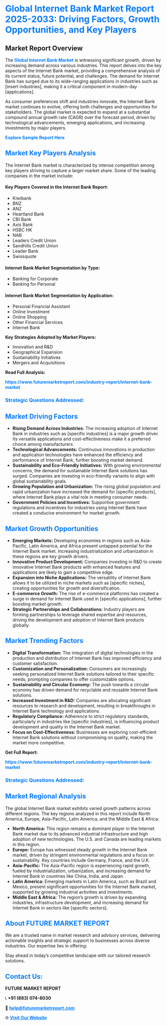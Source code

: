 <h1 style="color: #007BFF;">Global Internet Bank Market Report 2025-2033: Driving Factors, Growth Opportunities, and Key Players</h1>

<section id="overview">
<h2>Market Report Overview</h2>
<p>The <a href="https://www.futuremarketreport.com/industry-report/internet-bank-market" style="color: #007BFF; text-decoration: none;"><strong>Global Internet Bank Market</strong></a> is witnessing significant growth, driven by increasing demand across various industries. This report delves into the key aspects of the Internet Bank market, providing a comprehensive analysis of its current status, future potential, and challenges. The demand for Internet Bank has surged due to its wide-ranging applications in industries such as [insert industries], making it a critical component in modern-day [applications].</p>
<p>As consumer preferences shift and industries innovate, the Internet Bank market continues to evolve, offering both challenges and opportunities for stakeholders. The global market is expected to expand at a substantial compound annual growth rate (CAGR) over the forecast period, driven by technological advancements, emerging applications, and increasing investments by major players.</p>
</section>

<section id="overview">
<p><a href="https://www.futuremarketreport.com/request-sample/reportId=111994" style="color: #007BFF; text-decoration: none;"><strong>Explore Sample Report Here</strong></a></p>
</section>

<section id="key-players">
<h2 style="color: #007BFF;">Market Key Players Analysis</h2>
<p>The Internet Bank market is characterized by intense competition among key players striving to capture a larger market share. Some of the leading companies in the market include:</p>
<h4>Key Players Covered in the Internet Bank Report:</h4>
<ul><li>Kiwibank</li><li>BNZ</li><li>ANZ</li><li>Heartland Bank</li><li>CBI Bank</li><li>Axis Bank</li><li>HSBC HK</li><li>NAB</li><li>Leaders Credit Union</li><li>Sandhills Credit Union</li><li>Leader Bank</li><li>Swissquote</li></ul>
<h4>Internet Bank Market Segmentation by Type:</h4>
<ul><li>Banking for Corporate</li><li>Banking for Personal</li></ul>

<h4>Internet Bank Market Segmentation by Application:</h4>
<ul><li>Personal Financial Assistant</li><li>Online Investment</li><li>Online Shopping</li><li>Other Financial Services</li><li>Internet Bank</li></ul>
<p><strong>Key Strategies Adopted by Market Players:</strong></p>
<ul>
<li>Innovation and R&D</li>
<li>Geographical Expansion</li>
<li>Sustainability Initiatives</li>
<li>Mergers and Acquisitions</li>
</ul>
</section>

<section>
<p><strong>Read Full Analysis: </strong></p><a href="https://www.futuremarketreport.com/industry-report/internet-bank-market" style="color: #007BFF; text-decoration: none;"><strong>https://www.futuremarketreport.com/industry-report/internet-bank-market</strong></a>
<h3 style="color: #007BFF;">Strategic Questions Addressed:</h3>
</section>

<section id="driving-factors">
<h2 style="color: #007BFF;">Market Driving Factors</h2>
<ul>
<li><strong>Rising Demand Across Industries:</strong> The increasing adoption of Internet Bank in industries such as [specific industries] is a major growth driver. Its versatile applications and cost-effectiveness make it a preferred choice among manufacturers.</li>
<li><strong>Technological Advancements:</strong> Continuous innovations in production and application technologies have enhanced the efficiency and performance of Internet Bank, further boosting market demand.</li>
<li><strong>Sustainability and Eco-Friendly Initiatives:</strong> With growing environmental concerns, the demand for sustainable Internet Bank solutions has surged. Companies are investing in eco-friendly variants to align with global sustainability goals.</li>
<li><strong>Growing Population and Urbanization:</strong> The rising global population and rapid urbanization have increased the demand for [specific products], where Internet Bank plays a vital role in meeting consumer needs.</li>
<li><strong>Government Policies and Incentives:</strong> Supportive government regulations and incentives for industries using Internet Bank have created a conducive environment for market growth.</li>
</ul>
</section>

<section id="growth-opportunities">
<h2 style="color: #007BFF;">Market Growth Opportunities</h2>
<ul>
<li><strong>Emerging Markets:</strong> Developing economies in regions such as Asia-Pacific, Latin America, and Africa present untapped potential for the Internet Bank market. Increasing industrialization and urbanization in these regions are key growth drivers.</li>
<li><strong>Innovative Product Development:</strong> Companies investing in R&D to create innovative Internet Bank products with enhanced features and applications are likely to gain a competitive edge.</li>
<li><strong>Expansion into Niche Applications:</strong> The versatility of Internet Bank allows it to be utilized in niche markets such as [specific niches], creating opportunities for growth and diversification.</li>
<li><strong>E-commerce Growth:</strong> The rise of e-commerce platforms has created a surge in demand for Internet Bank used in [specific applications], further boosting market growth.</li>
<li><strong>Strategic Partnerships and Collaborations:</strong> Industry players are forming partnerships to leverage shared expertise and resources, driving the development and adoption of Internet Bank products globally.</li>
</ul>
</section>

<section id="trending-factors">
<h2 style="color: #007BFF;">Market Trending Factors</h2>
<ul>
<li><strong>Digital Transformation:</strong> The integration of digital technologies in the production and distribution of Internet Bank has improved efficiency and customer satisfaction.</li>
<li><strong>Customization and Personalization:</strong> Consumers are increasingly seeking personalized Internet Bank solutions tailored to their specific needs, prompting companies to offer customizable options.</li>
<li><strong>Sustainability and Circular Economy:</strong> The push towards a circular economy has driven demand for recyclable and reusable Internet Bank solutions.</li>
<li><strong>Increased Investment in R&D:</strong> Companies are allocating significant resources to research and development, resulting in breakthroughs in Internet Bank technology and applications.</li>
<li><strong>Regulatory Compliance:</strong> Adherence to strict regulatory standards, particularly in industries like [specific industries], is influencing product development and quality in the Internet Bank market.</li>
<li><strong>Focus on Cost-Effectiveness:</strong> Businesses are exploring cost-efficient Internet Bank solutions without compromising on quality, making the market more competitive.</li>
</ul>
</section>

<section>
<p><strong>Get Full Report: </strong></p><a href="https://www.futuremarketreport.com/industry-report/internet-bank-market" style="color: #007BFF; text-decoration: none;"><strong>https://www.futuremarketreport.com/industry-report/internet-bank-market</strong></a>
<h3 style="color: #007BFF;">Strategic Questions Addressed:</h3>
</section>


<section id="regional-analysis">
<h2 style="color: #007BFF;">Market Regional Analysis</h2>
<p>The global Internet Bank market exhibits varied growth patterns across different regions. The key regions analyzed in this report include North America, Europe, Asia-Pacific, Latin America, and the Middle East & Africa:</p>
<ul>
<li><strong>North America:</strong> This region remains a dominant player in the Internet Bank market due to its advanced industrial infrastructure and high adoption of new technologies. The U.S. and Canada are leading markets in this region.</li>
<li><strong>Europe:</strong> Europe has witnessed steady growth in the Internet Bank market, driven by stringent environmental regulations and a focus on sustainability. Key countries include Germany, France, and the U.K.</li>
<li><strong>Asia-Pacific:</strong> The Asia-Pacific region is experiencing rapid growth, fueled by industrialization, urbanization, and increasing demand for Internet Bank in countries like China, India, and Japan.</li>
<li><strong>Latin America:</strong> Emerging markets in Latin America, such as Brazil and Mexico, present significant opportunities for the Internet Bank market, supported by growing industrial activities and investments.</li>
<li><strong>Middle East & Africa:</strong> The region’s growth is driven by expanding industries, infrastructure development, and increasing demand for Internet Bank in sectors like [specific sectors].</li>
</ul>
</section>

<footer>
<h2 style="color: #007BFF;">About FUTURE MARKET REPORT</h2>
<p>We are a trusted name in market research and advisory services, delivering actionable insights and strategic support to businesses across diverse industries. Our expertise lies in offering:</p>

<p>Stay ahead in today’s competitive landscape with our tailored research solutions.</p>

<h2 style="color: #007BFF;">Contact Us:</h2>
<p><strong>FUTURE MARKET REPORT</strong></p>
<p>📞 <strong>+91 (883) 074-8030</strong></p>
<p>📧 <strong><a href="mailto:help@futuremarketreport.com" style="color: #007BFF;">help@futuremarketreport.com</a></strong></p>
<p>🌐 <strong><a href="https://www.futuremarketreport.com/" style="color: #007BFF;">Visit Our Website</a></strong></p>
</footer>